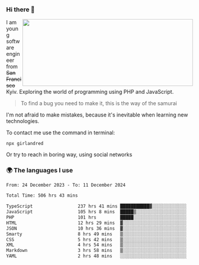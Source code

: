### Hi there 👋  

<img align='right' src="https://github-readme-stats.vercel.app/api?username=girlandred&count_private=true&show_icons=true&include_all_commits=true&hide_rank=true&hide_title=true&theme=buefy&card_width=300" width=460 height=180>


I am young software engineer from ~~San Francisco~~ Kyiv. Exploring the world of programming using PHP and JavaScript.


> To find a bug you need to make it, this is the way of the samurai



I'm not afraid to make mistakes, because it's inevitable when learning new technologies.

To contact me use the command in terminal:

```
npx girlandred
```

Or try to reach in boring way, using social networks


### 🌍 The languages I use

<!--START_SECTION:waka-->

```txt
From: 24 December 2023 - To: 11 December 2024

Total Time: 506 hrs 43 mins

TypeScript                 237 hrs 41 mins ███████████▓░░░░░░░░░░░░░   46.90 %
JavaScript                 105 hrs 8 mins  █████▒░░░░░░░░░░░░░░░░░░░   20.75 %
PHP                        101 hrs         █████░░░░░░░░░░░░░░░░░░░░   19.93 %
HTML                       12 hrs 29 mins  ▓░░░░░░░░░░░░░░░░░░░░░░░░   02.46 %
JSON                       10 hrs 36 mins  ▓░░░░░░░░░░░░░░░░░░░░░░░░   02.09 %
Smarty                     8 hrs 49 mins   ▒░░░░░░░░░░░░░░░░░░░░░░░░   01.74 %
CSS                        5 hrs 42 mins   ▒░░░░░░░░░░░░░░░░░░░░░░░░   01.13 %
XML                        4 hrs 54 mins   ▒░░░░░░░░░░░░░░░░░░░░░░░░   00.97 %
Markdown                   3 hrs 58 mins   ▒░░░░░░░░░░░░░░░░░░░░░░░░   00.78 %
YAML                       2 hrs 48 mins   ░░░░░░░░░░░░░░░░░░░░░░░░░   00.55 %
```

<!--END_SECTION:waka-->
